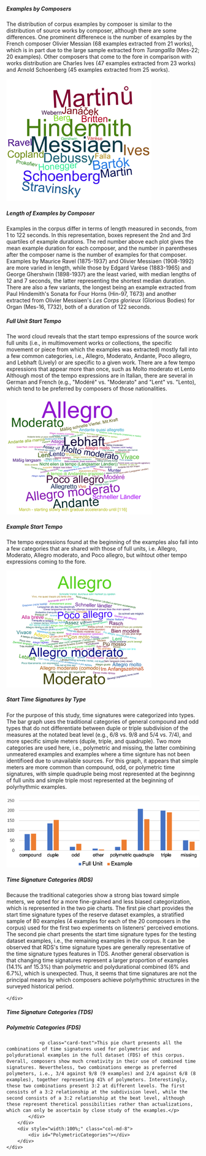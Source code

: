 
<script>
// vim: ts=3:nowrap
</script>

<div class="card mb-3">
	<div class="row g-0">
		<div class="col-md-6">
			<div class="card-body">
				<h5 class="category mb-2 card-title">Examples by Composers</h5>
				<p class="card-text">The distribution of corpus examples by composer is similar to the distribution of source works by composer, although there are some differences. One prominent differenece is the number of examples by the French composer Olivier Messian (68 examples extracted from 21 works), which is in part due to the large sample extracted from <i>Turangalîla</i> (Mes-22; 20 examples). Other composers that come to the fore in comparison with works distribution are Charles Ives (47 examples extracted from 23 works) and Arnold Schoenberg (45 examples extracted from 25 works).</p>
			</div>
		</div>
		<div class="col-md-6">
			<!-- <div id="ExamplesByComposers"></div> -->
			<img src="Examples_by_Composers_cloud.png" class="img-fluid rounded-start" alt="Examples by Composers">
		</div>
	</div>
</div>

<div class="card mb-3">
	<div class="row g-0">
		<div class="col-md-8">
			<!-- img src="Length_of_Examples_by_Composer_graph.png" class="img-fluid rounded-start" alt="Length of Examples by Composer" -->
			<div id="LengthOfExamplesByComposer"></div>
		</div>
		<div class="col-md-4">
			<div class="card-body">
				<h5 class="category mb-2 card-title">Length of Examples by Composer</h5>
				<p class="card-text">Examples in the corpus differ in terms of length measured in seconds, from 1 to 122 seconds. In this representation, boxes represent the 2nd and 3rd quartiles of example durations.  The red number above each plot gives the mean example duration for each composer, and the number in parentheses after the composer name is the number of examples for that composer. Examples by Maurice Ravel (1875-1937) and Olivier Messiaen (1908-1992) are more varied in length, while those by Edgard Varèse (1883-1965) and George Ghershwin (1898-1937) are the least varied, with median lengths of 12 and 7 seconds, the latter representing the shortest median duration. There are also a few variants, the longest being an example extracted from Paul Hindemith's Sonata for Four Horns (Hin-97, T673) and another extracted from Olivier Messiaen's <i>Les Corps glorieux</i> (Glorious Bodies) for Organ (Mes-16, T732), both of a duration of 122 seconds.</p>
			</div>
		</div>
	</div>
</div>

<div class="card mb-3">
	<div class="row g-0">
		<div class="col-md-6">
			<div class="card-body">
				<h5 class="category mb-2 card-title">Full Unit Start Tempo</h5>
				<p class="card-text">The word cloud reveals that the start tempo expressions of the source work full units (i.e., in multimovement works or collections, the specific movement or piece from which the examples was extracted) mostly fall into a few common categories, i.e., Allegro, Moderato, Andante, Poco allegro, and Lebhaft (Lively) or are specific to a given work. There are a few tempo expressions that appear more than once, such as Molto moderato et Lento Although most of the tempo expressions are in Italian, there are several in German and French (e.g., "Modéré" vs. "Moderato" and "Lent" vs. "Lento), which tend to be preferred by composers of those nationalities.</p>
			</div>
		</div>
		<div class="col-md-6">
			<img src="Full_Unit_Start_Tempo_cloud.png" class="img-fluid rounded-start" alt="Full Unit Start Tempo">
		</div>
	</div>
</div>

<div class="card mb-3">
	<div class="row g-0">
		<div class="col-md-6">
			<div class="card-body">
				<h5 class="category mb-2 card-title">Example Start Tempo</h5>
				<p class="card-text">The tempo expressions found at the beginning of the examples also fall into a few categories that are shared with those of full units, i.e. Allegro, Moderato, Allegro moderato, and Poco allegro, but wihtout other tempo expressions coming to the fore.</p>
			</div>
		</div>
		<div class="col-md-6">
			<img src="Example_Start_Tempo_cloud.png" class="img-fluid rounded-start" alt="Example Start Tempo">
		</div>
	</div>
</div>

<div class="card mb-3">
	<div class="row g-0">
		<div class="col-md-6">
			<div class="card-body">
				<h5 class="category mb-2 card-title">Start Time Signatures by Type</h5>
				<p class="card-text">For the purpose of this study, time signatures were categorized into types. The bar graph uses the traditional categories of general compound and odd types that do not differentiate between duple or triple subdivision of the measures at the notated beat level (e.g., 6/8 vs. 9/8 and 5/4 vs. 7/4), and  more specific simple meters (duple, triple, and quadruple). Two more categories are used here, i.e., polymetric and missing, the latter combining unmeatered examples and examples where a time signture has not been identifioed due to unavailable sources. For this graph, it appears that simple meters are more common than compound, odd, or polymetric time signatures, with simple quadruple being most represented at the beginnng of full units and simple triple most represented at the beginning of polyrhythmic examples.</p>
			</div>
		</div>
		<div class="col-md-6">
			<img src="Start_Time_Signatures_by_Type_graph.png" class="img-fluid rounded-start" alt="Start Time Signatures by Type">
		</div>
	</div>
</div>

<div class="card mb-3">
	<div class="row g-0">
		<div class="col-md-8">
			<div class="card-body">
				<h5 class="category mb-2 card-title">Time Signature Categories (RDS)</h5>
				<p class="card-text">Because the traditional categories show a strong bias toward simple meters, we opted for a more fine-grained and less biased categorization, which is represented in the two pie charts. The first pie chart provides the start time signature types of the reserve dataset examples, a stratified sample of 80 examples (4 examples for each of the 20 composers in the corpus) used for the first two experiments on listeners' perceived emotions. The second pie chart presents the start time signature types for the testing dataset examples, i.e., the remaining examples in the corpus. It can be observed that RDS's time signature types are generally representative of the time signature types features in TDS. Another general observation is that changing time signatures represent a larger proportion of examples (14.1% anf 15.3%) than polymetric and polydurational combined (6% and 6.7%), which is unexpected. Thus, it seems that time signatures are not the principal means by which composers achieve polyrhythmic structures in the surveyed historical period.</p>
			</div>
		</div>
		<div style="width:100%;" class="col-md-8">
			<!-- img src="Time_Signatures_Frequency_graph_RDS.png" class="img-fluid rounded-start" alt="Time Signatures Frequency (RDS)" -->
			<div id="ExampleStartTsigTypeRds"></div>
		</div>

	</div>
</div>

<div class="card mb-3">
	<div class="row g-0">
		<div class="col-md-8">
			<div class="card-body">
				<h5 class="category mb-2 card-title">Time Signature Categories (TDS)</h5>
			</div>
		</div>
		<div style="width:100%;" class="col-md-8">
			<!-- img src="Time_Signatures_Frequency_graph_TDS.png" class="img-fluid rounded-start" alt="Time Signatures Frequency (TDS)" -->
			<div id="ExampleStartTsigTypeTds"></div>
		</div>
	</div>
</div>

<div class="card mb-3">
	<div class="row g-0">
		<div class="col-md-8">
			<div class="card-body">
				<h5 class="category mb-2 card-title">Polymetric Categories (FDS)</h5>
				
				<p class="card-text">This pie chart presents all the combinations of time signatures used for polymetrioc and polydurational examples in the full dataset (FDS) of this corpus. Overall, composers show much creativity in their use of combined time signatures. Nevertheless, two combinations emerge as preferred polymeters, i.e., 3/4 against 9/8 (9 examples) and 2/4 against 6/8 (8 examples), together representing 41% of polymeters. Interestingly, these two combinations present 3:2 at different levels. The first consists of a 3:2 relationship at the subdivision level, while the second consists of a 3:2 relationship at the beat level, although these represent theretical possibilities rather than actualizations, which can only be ascertain by close study of the examples.</p>
			</div>
		</div>
		<div style="width:100%;" class="col-md-8">
			<div id="PolymetricCategories"></div>
		</div>
	</div>
</div>




<!-- Old visualizations of polymeter/polyduration:

<div class="card mb-3">
	<div class="row g-0">
		<div class="col-md-4">
			<img src="Polymetric_Time_Signatures_RDS-2_chart.png" class="img-fluid rounded-start" alt="Polymetric Time Signatures (RDS)">
		</div>
		<div class="col-md-8">
			<div class="card-body">
				<h5 class="category mb-2 card-title">Polymetric Time Signatures (RDS)</h5>
				<p class="card-text">Description goes here</p>
			</div>
		</div>
	</div>
</div>

<div class="card mb-3">
	<div class="row g-0">
		<div class="col-md-4">
			<img src="Polymetric_Time_Signatures_TDS-16_chart.png" class="img-fluid rounded-start" alt="Polymetric Time Signatures (TDS)">
		</div>
		<div class="col-md-8">
			<div class="card-body">
				<h5 class="category mb-2 card-title">Polymetric Time Signatures (TDS)</h5>
				<p class="card-text">Description goes here</p>
			</div>
		</div>
	</div>
</div>

-->


